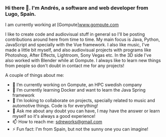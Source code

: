 ### Hi there 👋. I'm Andrés, a software and web developer from Lugo, Spain.
I am currently working at [Gompute]www.gompute.com

I like to create code and audiovisual stuff in general so I'll be posting contributions around here
from time to time. My main focus is Java, Python, JavaScript and specially with the Vue framework.
I also like music, I've made a little bit myself, and also audiovisual projects with programs like
Photoshop, After Effects, Lightroom, Sony Vegas etc.
In the 3D side I've also worked with Blender while at Gompute.
I always like to learn new things from people so don't doubt in contact me for any
projects!

A couple of things about me: 
- 🔭 I’m currently working on Gompute, an HPC swedish company
- 🌱 I’m currently learning Docker and want to learn the Java Spring framework
- 👯 I’m looking to collaborate on projects, specially related to music and automotive things. Code is for everything!
- 💬 Ask me about any doubt you can have, I may have the answer or learn myself so it's always a good experience!
- 📫 How to reach me: sdreworks@gmail.com
- ⚡ Fun fact: I'm from Spain, but not the sunny one you can imagine!

<!--
**S-DRE/S-DRE** is a ✨ _special_ ✨ repository because its `README.md` (this file) appears on your GitHub profile.
-->
